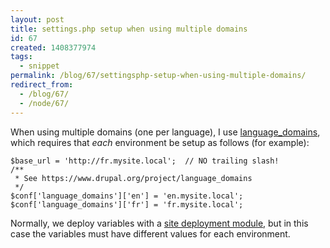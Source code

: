 ```yaml
---
layout: post
title: settings.php setup when using multiple domains
id: 67
created: 1408377974
tags:
  - snippet
permalink: /blog/67/settingsphp-setup-when-using-multiple-domains/
redirect_from:
  - /blog/67/
  - /node/67/
---
```

When using multiple domains (one per language), I use [language_domains](https://www.drupal.org/project/language_domains), which requires that _each_ environment be setup as follows (for example):

    $base_url = 'http://fr.mysite.local';  // NO trailing slash!
    /**
     * See https://www.drupal.org/project/language_domains
     */
    $conf['language_domains']['en'] = 'en.mysite.local';
    $conf['language_domains']['fr'] = 'fr.mysite.local';

Normally, we deploy variables with a [site deployment module](http://blog.dcycle.com/blog/44/what-site-deployment-module), but in this case the variables must have different values for each environment.

